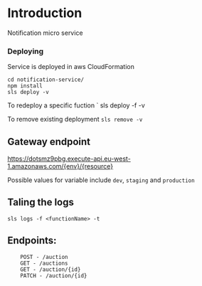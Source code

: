 # Introduction #

Notification micro service 

### Deploying
Service is deployed in aws CloudFormation

```
cd notification-service/ 
npm install
sls deploy -v
```

To redeploy a specific fuction ` sls deploy -f <function-name> -v

To remove existing deployment `sls remove -v`

## Gateway endpoint

https://dotsmz9pbg.execute-api.eu-west-1.amazonaws.com/{env}/{resource}

Possible values for <env> variable include `dev`, `staging` and `production`

## Taling the logs
`sls logs -f <functionName> -t`


## Endpoints:
```
    POST - /auction
    GET - /auctions
    GET - /auction/{id}
    PATCH - /auction/{id}
```
